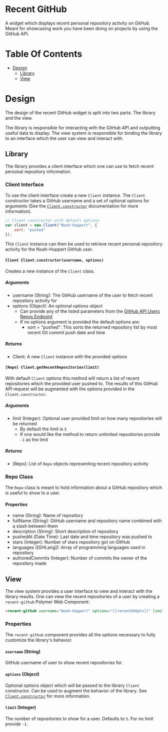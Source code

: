 # Recent GitHub
A widget which displays recent personal repository activity on GitHub. Meant for showcasing work you have been doing on 
projects by using the GitHub API.

# Table Of Contents
- [Design](#design)
    - [Library](#library)
    - [View](#view)

# Design
The design of the recent GitHub widget is split into two parts. The library and the view.  

The library is responsible for interacting with the GitHub API and outputting useful data to display. The view system is 
responsible for binding the library to an interface which the user can view and interact with.

## Library
The library provides a client interface which one can use to fetch recent personal repository information.

### Client Interface
To use the client interface create a new `Client` instance. The `Client` constructor takes a GitHub username and a set 
of optional options for arguments (See the [`Client.constructor`](#clientconstructor) documentation for more information).

```javascript
// Client constructor with default options
var client = new Client("Noah-Huppert", {
    sort: "pushed"
});
```

This `Client` instance can then be used to retrieve recent personal repository activity for the Noah-Huppert GitHub user.  

#### `Client Client.constructor(username, options)`
Creates a new instance of the `Client` class.

##### Arguments
- username (String): The GitHub username of the user to fetch recent repository activity for
- options (Object): An optional options object
    - Can provide any of the listed parameters from the [GitHub API Users Repos Endpoint](https://developer.github.com/v3/repos/#list-your-repositories) 
    - If no options argument is provided the default options are:
        - sort = "pushed": This sorts the returned repository list by most recent Git commit push date and time
        
##### Returns
- Client: A new `Client` instance with the provided options
        
#### `[Repo] Client.getRecentRepositories(limit)`
With default `Client` options this method will return a list of recent repositories which the provided user pushed to. 
The results of this GitHub API request will be augmented with the options provided in the `Client.constructor`.

##### Arguments
- limit (Integer): Optional user provided limit on how many repositories will be returned
    - By default the limit is `5`
    - If one would like the method to return unlimited repositories provide `-1` as the limit

##### Returns
- [Repo]: List of `Repo` objects representing recent repository activity

### Repo Class
The `Repo` class is meant to hold information about a GitHub repository which is useful to show to a user.  

#### Properties
- name (String): Name of repository
- fullName (String): GitHub username and repository name combined with a slash between them
- description (String): Short description of repository
- pushedAt (Date Time): Last date and time repository was pushed to
- stars (Integer): Number of stars repository got on GitHub
- languages ([GHLang]): Array of programming languages used in repository
- authoredCommits (Integer): Number of commits the owner of the repository made

## View
The view system provides a user interface to view and interact with the library results. One can view the recent 
repositories of a user by creating a `recent-github` Polymer Web Component:

```html
<recent-github username="Noah-Huppert" options="[[recentGhOpts]]" limit="7"></recent-github>
```

### Properties
The `recent-github` component provides all the options necessary to fully customize the library's behavior. 

#### `username` (String)
GitHub username of user to show recent repositories for.

#### `options` (Object)
Optional options object which will be passed to the library `Client` constructor. Can be used to augment the behavior of 
the library. See [`Client.constructor`](#clientconstructor) for more information.

#### `limit` (Integer)
The number of repositories to show for a user. Defaults to `5`. For no limit provide `-1`.
